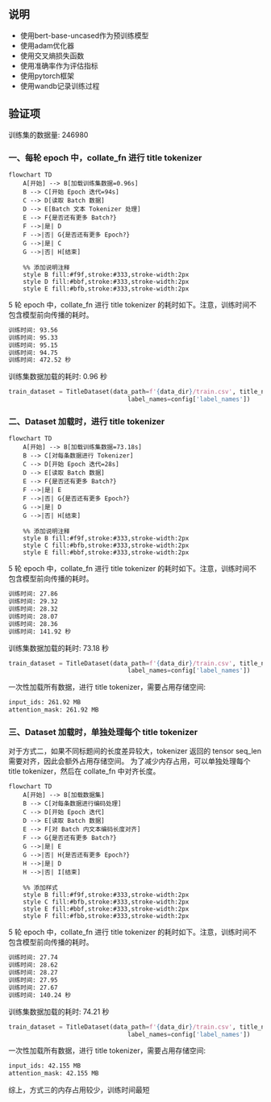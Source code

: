 ## 说明

- 使用bert-base-uncased作为预训练模型
- 使用adam优化器
- 使用交叉熵损失函数
- 使用准确率作为评估指标
- 使用pytorch框架
- 使用wandb记录训练过程

## 验证项
训练集的数据量: 246980
### 一、每轮 epoch 中，collate_fn 进行 title tokenizer
```mermaid
flowchart TD
    A[开始] --> B[加载训练集数据=0.96s]
    B --> C[开始 Epoch 迭代=94s]
    C --> D[读取 Batch 数据]
    D --> E[Batch 文本 Tokenizer 处理]
    E --> F{是否还有更多 Batch?}
    F -->|是| D
    F -->|否| G{是否还有更多 Epoch?}
    G -->|是| C
    G -->|否| H[结束]

    %% 添加说明注释
    style B fill:#f9f,stroke:#333,stroke-width:2px
    style D fill:#bbf,stroke:#333,stroke-width:2px
    style E fill:#bfb,stroke:#333,stroke-width:2px
```

5 轮 epoch 中，collate_fn 进行 title tokenizer 的耗时如下。注意，训练时间不包含模型前向传播的耗时。
```txt
训练时间: 93.56 
训练时间: 95.33 
训练时间: 95.15 
训练时间: 94.75                                                      
训练时间: 472.52 秒
```

训练集数据加载的耗时: 0.96 秒
```python
train_dataset = TitleDataset(data_path=f'{data_dir}/train.csv', title_name=config['title_name'],
                                 label_names=config['label_names'])
```

### 二、Dataset 加载时，进行 title tokenizer

```mermaid
flowchart TD
    A[开始] --> B[加载训练集数据=73.18s]
    B --> C[对每条数据进行 Tokenizer]
    C --> D[开始 Epoch 迭代=28s]
    D --> E[读取 Batch 数据]
    E --> F{是否还有更多 Batch?}
    F -->|是| E
    F -->|否| G{是否还有更多 Epoch?}
    G -->|是| D
    G -->|否| H[结束]

    %% 添加说明注释
    style B fill:#f9f,stroke:#333,stroke-width:2px
    style C fill:#bfb,stroke:#333,stroke-width:2px
    style E fill:#bbf,stroke:#333,stroke-width:2px
```

5 轮 epoch 中，collate_fn 进行 title tokenizer 的耗时如下。注意，训练时间不包含模型前向传播的耗时。
```txt
训练时间: 27.86
训练时间: 29.32
训练时间: 28.32
训练时间: 28.07 
训练时间: 28.36                                             
训练时间: 141.92 秒
```

训练集数据加载的耗时: 73.18 秒
```python
train_dataset = TitleDataset(data_path=f'{data_dir}/train.csv', title_name=config['title_name'],
                                 label_names=config['label_names'])
```

一次性加载所有数据，进行 title tokenizer，需要占用存储空间:
```txt
input_ids: 261.92 MB
attention_mask: 261.92 MB
```

### 三、Dataset 加载时，单独处理每个 title tokenizer

对于方式二，如果不同标题间的长度差异较大，tokenizer 返回的 tensor seq_len 需要对齐，因此会额外占用存储空间。
为了减少内存占用，可以单独处理每个 title tokenizer，然后在 collate_fn 中对齐长度。

```mermaid
flowchart TD
    A[开始] --> B[加载数据集]
    B --> C[对每条数据进行编码处理]
    C --> D[开始 Epoch 迭代]
    D --> E[读取 Batch 数据]
    E --> F[对 Batch 内文本编码长度对齐]
    F --> G{是否还有更多 Batch?}
    G -->|是| E
    G -->|否| H{是否还有更多 Epoch?}
    H -->|是| D
    H -->|否| I[结束]

    %% 添加样式
    style B fill:#f9f,stroke:#333,stroke-width:2px
    style C fill:#bfb,stroke:#333,stroke-width:2px
    style E fill:#bbf,stroke:#333,stroke-width:2px
    style F fill:#fbb,stroke:#333,stroke-width:2px
```

5 轮 epoch 中，collate_fn 进行 title tokenizer 的耗时如下。注意，训练时间不包含模型前向传播的耗时。
```txt
训练时间: 27.74
训练时间: 28.62
训练时间: 28.27
训练时间: 27.95
训练时间: 27.67                                           
训练时间: 140.24 秒
```

训练集数据加载的耗时: 74.21 秒
```python
train_dataset = TitleDataset(data_path=f'{data_dir}/train.csv', title_name=config['title_name'],
                                 label_names=config['label_names'])
```

一次性加载所有数据，进行 title tokenizer，需要占用存储空间:
```txt
input_ids: 42.155 MB
attention_mask: 42.155 MB
```

综上，方式三的内存占用较少，训练时间最短